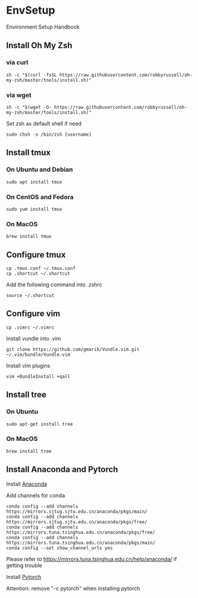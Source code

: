 # EnvSetup
Environment Setup Handbook

## Install Oh My Zsh

### via curl

```shell
sh -c "$(curl -fsSL https://raw.githubusercontent.com/robbyrussell/oh-my-zsh/master/tools/install.sh)"
```

### via wget

```shell
sh -c "$(wget -O- https://raw.githubusercontent.com/robbyrussell/oh-my-zsh/master/tools/install.sh)"
```

Set zsh as default shell if need
```shell
sudo chsh -s /bin/zsh [username]
```

## Install tmux

### On Ubuntu and Debian

```shell
sudo apt install tmux
```

### On CentOS and Fedora

```shell
sudo yum install tmux
```

### On MacOS
```shell
brew install tmux
```

## Configure tmux
```shell
cp .tmux.conf ~/.tmux.conf
cp .shortcut ~/.shortcut
```

Add the following command into .zshrc
```shell
source ~/.shortcut
```

## Configure vim
```shell
cp .vimrc ~/.vimrc
```

Install vundle into .vim
```shell
git clone https://github.com/gmarik/Vundle.vim.git ~/.vim/bundle/Vundle.vim
```

Install vim plugins
```shell
vim +BundleInstall +qall
```

## Install tree

### On Ubuntu
```shell
sudo apt-get install tree
```

### On MacOS
```shell
brew install tree
```

## Install Anaconda and Pytorch
Install [Anaconda](https://www.anaconda.com/distribution/)

Add channels for conda
```shell
conda config --add channels https://mirrors.sjtug.sjtu.edu.cn/anaconda/pkgs/main/
conda config --add channels https://mirrors.sjtug.sjtu.edu.cn/anaconda/pkgs/free/
conda config --add channels https://mirrors.tuna.tsinghua.edu.cn/anaconda/pkgs/free/
conda config --add channels https://mirrors.tuna.tsinghua.edu.cn/anaconda/pkgs/main/
conda config --set show_channel_urls yes
```

Please refer to https://mirrors.tuna.tsinghua.edu.cn/help/anaconda/ if getting trouble 

Install [Pytorch](https://pytorch.org/)

Attention: remove "-c pytorch" when installing pytorch
